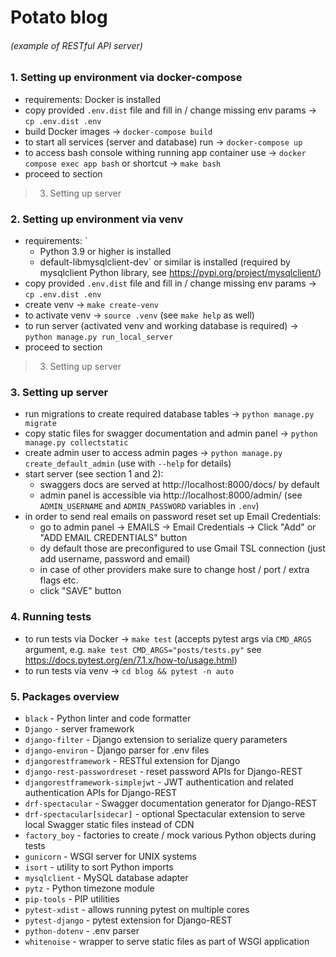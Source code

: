 # Potato blog
###### (example of RESTful API server)

### 1. Setting up environment via docker-compose

- requirements: Docker is installed
- copy provided `.env.dist` file and fill in / change missing env params -> `cp .env.dist .env`
- build Docker images -> `docker-compose build`
- to start all services (server and database) run -> `docker-compose up`
- to access bash console withing running app container use -> `docker compose exec app bash` or shortcut -> `make bash`
- proceed to section 
> 3. Setting up server

### 2. Setting up environment via venv

- requirements: `
  - Python 3.9 or higher is installed
  - default-libmysqlclient-dev` or similar is installed (required by mysqlclient Python library, see https://pypi.org/project/mysqlclient/)
- copy provided `.env.dist` file and fill in / change missing env params -> `cp .env.dist .env`
- create venv -> `make create-venv`
- to activate venv -> `source .venv` (see `make help` as well)
- to run server (activated venv and working database is required) -> `python manage.py run_local_server`
- proceed to section
> 3. Setting up server

### 3. Setting up server
- run migrations to create required database tables -> `python manage.py migrate`
- copy static files for swagger documentation and admin panel -> `python manage.py collectstatic`
- create admin user to access admin pages -> `python manage.py create_default_admin` (use with  `--help` for details)
- start server (see section 1 and 2):
  - swaggers docs are served at http://localhost:8000/docs/ by default
  - admin panel is accessible via http://localhost:8000/admin/ (see `ADMIN_USERNAME` and `ADMIN_PASSWORD` variables in `.env`)
- in order to send real emails on password reset set up Email Credentials:
  - go to admin panel -> EMAILS -> Email Credentials -> Click "Add" or "ADD EMAIL CREDENTIALS" button
  - dy default those are preconfigured to use Gmail TSL connection (just add username, password and email)
  - in case of other providers make sure to change host / port / extra flags etc.
  - click "SAVE" button

### 4. Running tests
- to run tests via Docker -> `make test` (accepts pytest args via `CMD_ARGS` argument, e.g. `make test CMD_ARGS="posts/tests.py"` see https://docs.pytest.org/en/7.1.x/how-to/usage.html)
- to run tests via venv -> `cd blog && pytest -n auto`

### 5. Packages overview
- `black` - Python linter and code formatter
- `Django` - server framework
- `django-filter` - Django extension to serialize query parameters
- `django-environ` - Django parser for .env files
- `djangorestframework` - RESTful extension for Django
- `django-rest-passwordreset` - reset password APIs for Django-REST
- `djangorestframework-simplejwt` - JWT authentication and related authentication APIs for Django-REST
- `drf-spectacular` - Swagger documentation generator for Django-REST
- `drf-spectacular[sidecar]` - optional Spectacular extension to serve local Swagger static files instead of CDN
- `factory_boy` - factories to create / mock various Python objects during tests
- `gunicorn` - WSGI server for UNIX systems
- `isort` - utility to sort Python imports
- `mysqlclient` - MySQL database adapter
- `pytz` - Python timezone module
- `pip-tools` - PIP utilities
- `pytest-xdist` - allows running pytest on multiple cores
- `pytest-django` - pytest extension for Django-REST
- `python-dotenv` - .env parser
- `whitenoise` - wrapper to serve static files as part of WSGI application

